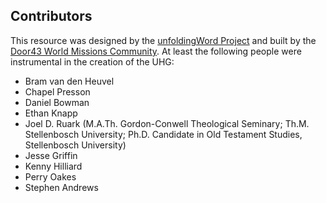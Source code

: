 ## Contributors

This resource was designed by the [unfoldingWord Project](https://unfoldingword.org/) and built by the [Door43 World Missions Community](https://door43.org/).  At least the following people were instrumental in the creation of the UHG:

* Bram van den Heuvel
* Chapel Presson
* Daniel Bowman
* Ethan Knapp
* Joel D. Ruark (M.A.Th. Gordon-Conwell Theological Seminary; Th.M. Stellenbosch University; Ph.D. Candidate in Old Testament Studies, Stellenbosch University)
* Jesse Griffin
* Kenny Hilliard
* Perry Oakes
* Stephen Andrews

